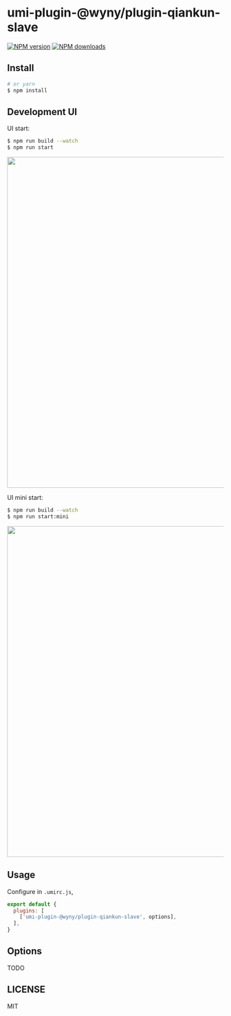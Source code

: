 # umi-plugin-@wyny/plugin-qiankun-slave

[![NPM version](https://img.shields.io/npm/v/umi-plugin-@wyny/plugin-qiankun-slave.svg?style=flat)](https://npmjs.org/package/umi-plugin-@wyny/plugin-qiankun-slave)
[![NPM downloads](http://img.shields.io/npm/dm/umi-plugin-@wyny/plugin-qiankun-slave.svg?style=flat)](https://npmjs.org/package/umi-plugin-@wyny/plugin-qiankun-slave)



## Install

```bash
# or yarn
$ npm install
```

## Development UI

UI start:

```bash
$ npm run build --watch
$ npm run start
```

<img src="https://user-images.githubusercontent.com/13595509/67025108-10925980-f138-11e9-8f46-899eef3e098b.png" width="768" />

UI mini start:

```bash
$ npm run build --watch
$ npm run start:mini
```

<img src="https://user-images.githubusercontent.com/13595509/67024897-bbeede80-f137-11e9-9f19-6a3f0ea3f6cd.png" width="768" />

## Usage

Configure in `.umirc.js`,

```js
export default {
  plugins: [
    ['umi-plugin-@wyny/plugin-qiankun-slave', options],
  ],
}
```

## Options

TODO

## LICENSE

MIT
